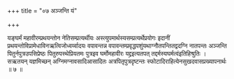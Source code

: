 +++
title = "०७ अञ्जन्ति यं"

+++

यङ्घर्मं महावीरम्प्रथयन्तोन नेतिसम्प्रत्यर्थीयः अस्त्युपमार्थस्यसम्प्रत्यर्थेप्रयोगः इदानीं प्रथयन्तोविप्रामेधाविनऋत्विजोध्वर्य्वादयः वपावन्तन्न वपावन्तम्प्रवृद्धपशुंयथाग्नौतपन्तितद्वदग्नि नातपन्तः अञ्जन्ति पितुर्नपुत्रउपसिप्रेष्ठः पितुरुपस्थेप्रियतमः पुत्रइव घर्मोमहावीरः यद्द्रइत्यतपत् तद्दर्मस्यघर्मत्वंइतिहिश्रुतिः । सऋतयन् यज्ञमिच्छन् अग्निमग्नावसादिआसादितः अत्रपितृपुत्रदृष्टन्तः स्फोटादिराहित्येनसुखदवासप्रख्यापनार्थः ॥ ७ ॥
